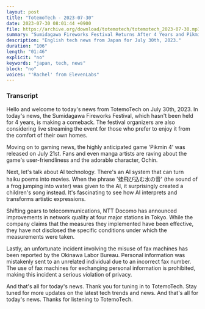 ```yaml
---
layout: post
title: "TotemoTech - 2023-07-30"
date: 2023-07-30 08:01:44 +0900
file: https://archive.org/download/totemotech/totemotech_2023-07-30.mp3
summary: "Sumidagawa Fireworks Festival Returns After 4 Years and Pikmin 4 Delights Fans, & more…"
description: "English tech news from Japan for July 30th, 2023."
duration: "106"
length: "01:46"
explicit: "no"
keywords: "japan, tech, news"
block: "no"
voices: "'Rachel' from ElevenLabs"
---
```


### Transcript

Hello and welcome to today's news from TotemoTech on July 30th, 2023. In today's news, the Sumidagawa Fireworks Festival, which hasn't been held for 4 years, is making a comeback. The festival organizers are also considering live streaming the event for those who prefer to enjoy it from the comfort of their own homes.

Moving on to gaming news, the highly anticipated game 'Pikmin 4' was released on July 21st. Fans and even manga artists are raving about the game's user-friendliness and the adorable character, Ochin.

Next, let's talk about AI technology. There's an AI system that can turn haiku poems into movies. When the phrase '蛙飛び込む水の音' (the sound of a frog jumping into water) was given to the AI, it surprisingly created a children's song instead. It's fascinating to see how AI interprets and transforms artistic expressions.

Shifting gears to telecommunications, NTT Docomo has announced improvements in network quality at four major stations in Tokyo. While the company claims that the measures they implemented have been effective, they have not disclosed the specific conditions under which the measurements were taken.

Lastly, an unfortunate incident involving the misuse of fax machines has been reported by the Okinawa Labor Bureau. Personal information was mistakenly sent to an unrelated individual due to an incorrect fax number. The use of fax machines for exchanging personal information is prohibited, making this incident a serious violation of privacy.

And that's all for today's news. Thank you for tuning in to TotemoTech. Stay tuned for more updates on the latest tech trends and news.   And that's all for today's news. Thanks for listening to TotemoTech.
